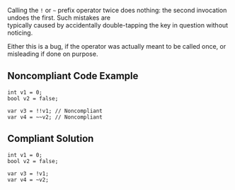 
Calling the `!` or `~` prefix operator twice does nothing: the second invocation undoes the first. Such mistakes are<br>typically caused by accidentally double-tapping the key in question without noticing.

Either this is a bug, if the operator was actually meant to be called once, or misleading if done on purpose.

## Noncompliant Code Example


    int v1 = 0;
    bool v2 = false;
    
    var v3 = !!v1; // Noncompliant
    var v4 = ~~v2; // Noncompliant


## Compliant Solution


    int v1 = 0;
    bool v2 = false;
    
    var v3 = !v1;
    var v4 = ~v2;


